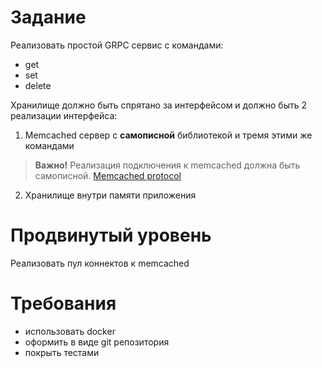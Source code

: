 # Задание
Реализовать простой GRPC сервис с командами:
- get
- set
- delete

Хранилище должно быть спрятано за интерфейсом и должно быть 2 реализации интерфейса:
1. Memcached сервер с **самописной** библиотекой и тремя этими же командами
> **Важно!** Реализация подключения к memcached должна быть самописной. [Memcached protocol](https://github.com/memcached/memcached/blob/master/doc/protocol.txt)
2. Хранилище внутри памяти приложения

# Продвинутый уровень
Реализовать пул коннектов к memcached

# Требования
- использовать docker
- оформить в виде git репозитория
- покрыть тестами
